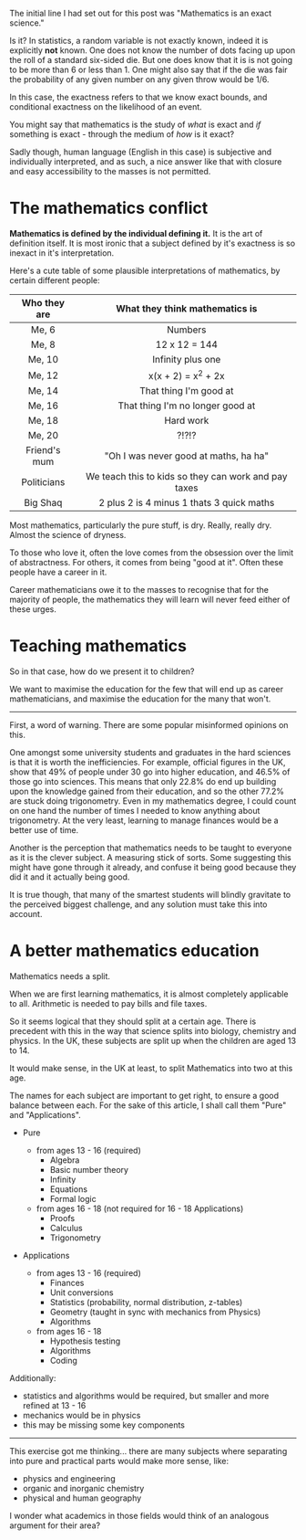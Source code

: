 <!-- post-title: The curiosity of secondary school mathematics education -->
<!-- post-timestamp: 1539751161984 -->
<!-- post-inactive -->

The initial line I had set out for this post was "Mathematics is an
exact science."

Is it? In statistics, a random variable is not exactly known, indeed it
is explicitly **not** known. One does not know the number of dots facing
up upon the roll of a standard six-sided die. But one does know that it
is is not going to be more than 6 or less than 1. One might also say
that if the die was fair the probability of any given number on any
given throw would be 1/6.

In this case, the exactness refers to that we know exact bounds, and
conditional exactness on the likelihood of an event.

You might say that mathematics is the study of *what* is exact and *if*
something is exact - through the medium of *how* is it exact?

Sadly though, human language (English in this case) is subjective and
individually interpreted, and as such, a nice answer like that with
closure and easy accessibility to the masses is not permitted.

# The mathematics conflict

**Mathematics is defined by the individual defining it.** It is the art
of definition itself. It is most ironic that a subject defined by it's
exactness is so inexact in it's interpretation.

Here's a cute table of some plausible interpretations of mathematics, by
certain different
people:

| **Who they are** |          **What they think mathematics is**          |
| :--------------: | :--------------------------------------------------: |
|      Me, 6       |                       Numbers                        |
|      Me, 8       |                    12 x 12 = 144                     |
|      Me, 10      |                  Infinity plus one                   |
|      Me, 12      |            x(x + 2) = x<sup>2</sup> + 2x             |
|      Me, 14      |                That thing I'm good at                |
|      Me, 16      |           That thing I'm no longer good at           |
|      Me, 18      |                      Hard work                       |
|      Me, 20      |                       ?\!?\!?                        |
|   Friend's mum   |        "Oh I was never good at maths, ha ha"         |
|   Politicians    | We teach this to kids so they can work and pay taxes |
|     Big Shaq     |      2 plus 2 is 4 minus 1 thats 3 quick maths       |

Most mathematics, particularly the pure stuff, is dry. Really, really
dry. Almost the science of dryness.

To those who love it, often the love comes from the obsession over the
limit of abstractness. For others, it comes from being "good at it".
Often these people have a career in it.

Career mathematicians owe it to the masses to recognise that for the
majority of people, the mathematics they will learn will never feed
either of these urges.

# Teaching mathematics

So in that case, how do we present it to children?

We want to maximise the education for the few that will end up as career
mathematicians, and maximise the education for the many that won't.

-----

First, a word of warning. There are some popular misinformed opinions on
this.

One amongst some university students and graduates in the hard sciences
is that it is worth the inefficiencies. For example, official figures in
the UK, show that 49% of people under 30 go into higher education, and
46.5% of those go into sciences. This means that only 22.8% do end up
building upon the knowledge gained from their education, and so the
other 77.2% are stuck doing trigonometry. Even in my mathematics degree,
I could count on one hand the number of times I needed to know anything
about trigonometry. At the very least, learning to manage finances would
be a better use of time.

Another is the perception that mathematics needs to be taught to
everyone as it is the clever subject. A measuring stick of sorts. Some
suggesting this might have gone through it already, and confuse it being
good because they did it and it actually being good.

It is true though, that many of the smartest students will blindly
gravitate to the perceived biggest challenge, and any solution must take
this into account.

# A better mathematics education

Mathematics needs a split.

When we are first learning mathematics, it is almost completely
applicable to all. Arithmetic is needed to pay bills and file taxes.

So it seems logical that they should split at a certain age. There is
precedent with this in the way that science splits into biology,
chemistry and physics. In the UK, these subjects are split up when the
children are aged 13 to 14.

It would make sense, in the UK at least, to split Mathematics into two
at this age.

The names for each subject are important to get right, to ensure a good
balance between each. For the sake of this article, I shall call them
"Pure" and "Applications".

  - Pure
    
      - from ages 13 - 16 (required)
          - Algebra
          - Basic number theory
          - Infinity
          - Equations
          - Formal logic
      - from ages 16 - 18 (not required for 16 - 18 Applications)
          - Proofs
          - Calculus
          - Trigonometry

  - Applications
    
      - from ages 13 - 16 (required)
          - Finances
          - Unit conversions
          - Statistics (probability, normal distribution, z-tables)
          - Geometry (taught in sync with mechanics from Physics)
          - Algorithms
      - from ages 16 - 18
          - Hypothesis testing
          - Algorithms
          - Coding

Additionally:

- statistics and algorithms would be required, but smaller and more refined at 13 - 16
- mechanics would be in physics
- this may be missing some key components

-----

This exercise got me thinking... there are many subjects where
separating into pure and practical parts would make more sense, like:

  - physics and engineering
  - organic and inorganic chemistry
  - physical and human geography

I wonder what academics in those fields would think of an analogous
argument for their area?
